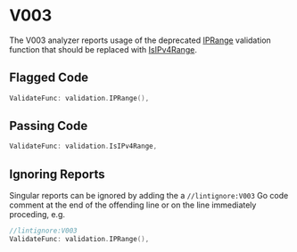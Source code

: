 # V003

The V003 analyzer reports usage of the deprecated [IPRange](https://godoc.org/github.com/hashicorp/terraform-plugin-sdk/helper/validation#IPRange) validation function that should be replaced with [IsIPv4Range](https://godoc.org/github.com/hashicorp/terraform-plugin-sdk/helper/validation#IsIPv4Range).

## Flagged Code

```go
ValidateFunc: validation.IPRange(),
```

## Passing Code

```go
ValidateFunc: validation.IsIPv4Range,
```

## Ignoring Reports

Singular reports can be ignored by adding the a `//lintignore:V003` Go code comment at the end of the offending line or on the line immediately proceding, e.g.

```go
//lintignore:V003
ValidateFunc: validation.IPRange(),
```
